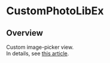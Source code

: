 # CustomPhotoLibEx

## Overview

Custom image-picker view.  
In details, see [this article](https://qiita.com/Enchan/items/d1120708f79eff2a867e).

